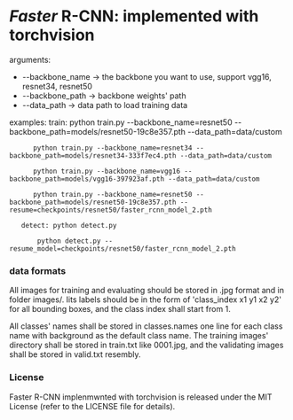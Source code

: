 
# *Faster* R-CNN: implemented with torchvision

arguments:
 - --backbone_name -> the backbone you want to use, support vgg16, resnet34, resnet50
 - --backbone_path -> backbone weights' path 
 - --data_path -> data path to load training data

examples:  train: python train.py --backbone_name=resnet50 --backbone_path=models/resnet50-19c8e357.pth --data_path=data/custom

	   	  python train.py --backbone_name=resnet34 --backbone_path=models/resnet34-333f7ec4.pth --data_path=data/custom

		  python train.py --backbone_name=vgg16 --backbone_path=models/vgg16-397923af.pth --data_path=data/custom

		  python train.py --backbone_name=resnet50 --backbone_path=models/resnet50-19c8e357.pth --resume=checkpoints/resnet50/faster_rcnn_model_2.pth
                  
	   detect: python detect.py

		   python detect.py --resume_model=checkpoints/resnet50/faster_rcnn_model_2.pth

### data formats

All images for training and evaluating should be stored in .jpg format and in folder images/. Iits labels should be in the form of 'class_index x1 y1 x2 y2' for all bounding boxes, and the class index shall start from 1.

All classes' names shall be stored in classes.names one line for each class name with background as the default class name. The training images' directory shall be stored in train.txt like 0001.jpg, and the validating images
shall be stored in valid.txt resembly.
	    

### License

Faster R-CNN implenmwnted with torchvision is released under the MIT License (refer to the LICENSE file for details).



